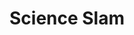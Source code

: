 ---
title: Science Slam
cms_exclude: false
type: landing

# View.
#   1 = List
#   2 = Compact
#   3 = Card
view: 2

# Optional header image (relative to `static/media/` folder).
header:
  caption: ''
  image: ''

sections:
  - block: collection
    content:
      title:  
      text: <br><br><br><br><br><br><br><br>
      filters:
        folders:
          - project
    design:
      view: article-grid
      fill_image: false
      columns: 3
      background:
        color: black
        image:
          # Add your image background to `assets/media/`.
          filename: banner/banner_slam.png
          filters:
            brightness: 1.0
          size: cover
          position: center
          parallax: false

  - block: collection
    id: section-1
    content:
      title: Science Slams
      subtitle: Transporting science with entertainment
      # Display content from the `content/post/` folder
      filters:
        folders:
          - collections_personal_scienceslam
      count: 100
      sort_by: 'Date'
      sort_ascending: true
    design:
      # Choose how many columns the section has. Valid values: '1' or '2'.
      columns: '2'
      # Choose your content listing view - here we use the `showcase` view
      view: masonry

---
